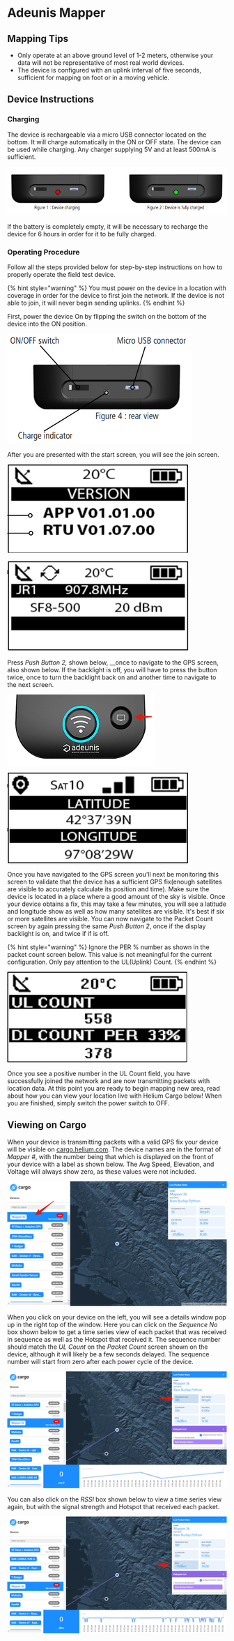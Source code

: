 # Adeunis Mapper

## Mapping Tips

* Only operate at an above ground level of 1-2 meters, otherwise your data will not be representative of most real world devices.
* The device is configured with an uplink interval of five seconds, sufficient for mapping on foot or in a moving vehicle. 

## Device Instructions

### Charging

The device is rechargeable via a micro USB connector located on the bottom. It will charge automatically in the ON or OFF state. The device can be used while charging. Any charger supplying 5V and at least 500mA is sufficient.

![](../../.gitbook/assets/adeunis_charging.png)

If the battery is completely empty, it will be necessary to recharge the device for 6 hours in order for it to be fully charged.

### Operating Procedure

Follow all the steps provided below for step-by-step instructions on how to properly operate the field test device.

{% hint style="warning" %}
You must power on the device in a location with coverage in order for the device to first join the network. If the device is not able to join, it will never begin sending uplinks.
{% endhint %}

First, power the device On by flipping the switch on the bottom of the device into the ON position.

![](../../.gitbook/assets/adeunis_rear_view.png)

After you are presented with the start screen, you will see the join screen.

![Start Screen](../../.gitbook/assets/adeunis_start.png)

![Join Screen](../../.gitbook/assets/adeunis_join.png)

Press _Push Button 2,_ shown below, \_\_once to navigate to the GPS screen, also shown below. If the backlight is off, you will have to press the button twice, once to turn the backlight back on and another time to navigate to the next screen.

![Push Button 2](../../.gitbook/assets/adeunis_push_button_two%20%281%29.png)

![GPS Screen](../../.gitbook/assets/adeunis_gps.png)

Once you have navigated to the GPS screen you'll next be monitoring this screen to validate that the device has a sufficient GPS fix\(enough satellites are visible to accurately calculate its position and time\). Make sure the device is located in a place where a good amount of the sky is visible. Once your device obtains a fix, this may take a few minutes, you will see a latitude and longitude show as well as how many satellites are visible. It's best if six or more satellites are visible. You can now navigate to the Packet Count screen by again pressing the same _Push Button 2_, once if the display backlight is on, and twice if if is off.

{% hint style="warning" %}
Ignore the PER % number as shown in the packet count screen below. This value is not meaningful for the current configuration. Only pay attention to the UL\(Uplink\) Count.
{% endhint %}

![Packet Count Screen](../../.gitbook/assets/adeunis_packet.png)

Once you see a positive number in the UL Count field, you have successfully joined the network and are now transmitting packets with location data. At this point you are ready to begin mapping new area, read about how you can view your location live with Helium Cargo below! When you are finished, simply switch the power switch to OFF.

## Viewing on Cargo

When your device is transmitting packets with a valid GPS fix your device will be visible on [cargo.helium.com](https://cargo.helium.com/). The device names are in the format of _Mapper \#_, with the number being that which is displayed on the front of your device with a label as shown below. The Avg Speed, Elevation, and Voltage will always show zero, as these values were not included.

![](../../.gitbook/assets/adeunis_cargo.png)

When you click on your device on the left, you will see a details window pop up in the right top of the window. Here you can click on the _Sequence No_ box shown below to get a time series view of each packet that was received in sequence as well as the Hotspot that received it. The sequence number should match the _UL Count_ on the _Packet Count_ screen shown on the device, although it will likely be a few seconds delayed. The sequence number will start from zero after each power cycle of the device.

![](../../.gitbook/assets/adeunis_cargo_seq.png)

You can also click on the _RSSI_ box shown below to view a time series view again, but with the signal strength and Hotspot that received each packet.

![](../../.gitbook/assets/adeunis_cargo_rssi.png)

